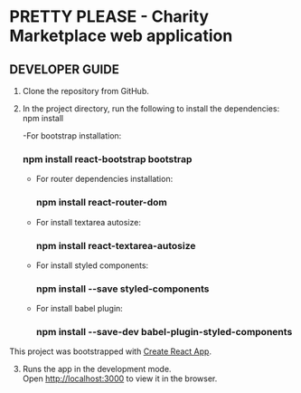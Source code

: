 # PRETTY PLEASE - Charity Marketplace web application 
## DEVELOPER GUIDE

1. Clone the repository from GitHub. <br />
2. In the project directory, run the following to install the dependencies:<br />
    npm install

    -For bootstrap installation:
    ### npm install react-bootstrap bootstrap 

    - For router dependencies installation: 
       ### npm install react-router-dom 

    - For install textarea autosize:
       ### npm install react-textarea-autosize
    
    - For install styled components:
       ### npm install --save styled-components

    - For install babel plugin:
       ### npm install --save-dev babel-plugin-styled-components

This project was bootstrapped with [Create React App](https://github.com/facebook/create-react-app).

3. Runs the app in the development mode.<br />
    Open [http://localhost:3000](http://localhost:3000) to view it in the browser.







